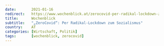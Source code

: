 ```yaml
---
date:       2021-01-16
redirect:   https://www.wochenblick.at/zerocovid-per-radikal-lockdown-zum-sozialismus/
title:      Wochenblick
subtitle:   "„ZeroCovid“: Per Radikal-Lockdown zum Sozialismus"
country:    AT
categories: [Wirtschaft, Politik]
tags:       [wochenblick, zerocovid]
---
```

